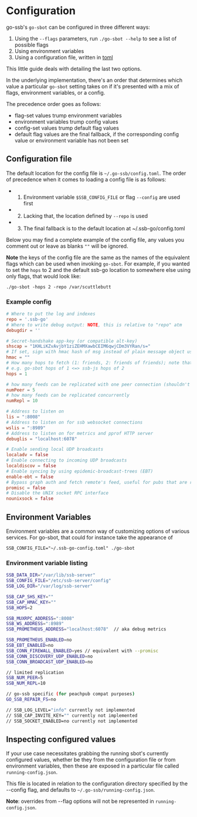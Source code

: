 # Configuration

go-ssb's `go-sbot` can be configured in three different ways:

1. Using the `--flags` parameters, run `./go-sbot --help` to see a list of possible flags
1. Using environment variables
1. Using a configuration file, written in [toml](https://en.wikipedia.org/wiki/TOML)

This little guide deals with detailing the last two options.

In the underlying implementation, there's an order that determines which value a particular `go-sbot`
setting takes on if it's presented with a mix of flags, environment variables, or a config.

The precedence order goes as follows:

* flag-set values trump environment variables
* environment variables trump config values
* config-set values trump default flag values
* default flag values are the final fallback, if the corresponding config value or environment variable has not been set

## Configuration file
The default location for the config file is `~/.go-ssb/config.toml`. The order of precedence
when it comes to loading a config file is as follows:

* 1. Environment variable `$SSB_CONFIG_FILE` or flag `--config` are used first
* 2. Lacking that, the location defined by `--repo` is used
* 3. The final fallback is to the default location at ~/.ssb-go/config.toml


Below you may find a complete example of the config file, any values you comment out or leave
as blanks `""` will be ignored.

**Note** the keys of the config file are the same as the names of the equivalent flags which
can be used when invoking `go-sbot`. For example, if you wanted to set the `hops` to 2 and the
default ssb-go location to somewhere else using only flags, that would look like:

```
./go-sbot -hops 2 -repo /var/scuttlebutt
```

### Example config

```toml
# Where to put the log and indexes
repo = '.ssb-go'
# Where to write debug output: NOTE, this is relative to "repo" atm
debugdir = ''

# Secret-handshake app-key (or compatible alt-key)
shscap = "1KHLiKZvAvjbY1ziZEHMXawbCEIM6qwjCDm3VYRan/s="
# If set, sign with hmac hash of msg instead of plain message object using this key
hmac = ""
# How many hops to fetch (1: friends, 2: friends of friends); note that a nodejs hops value needs to be decreased by one in go-sbot
# e.g. go-sbot hops of 1 <=> ssb-js hops of 2
hops = 1

# how many feeds can be replicated with one peer connection (shouldn't be higher than numRepl)
numPeer = 5
# how many feeds can be replicated concurrently
numRepl = 10

# Address to listen on
lis = ":8008"
# Address to listen on for ssb websocket connections
wslis = ":8989"
# Address to listen on for metrics and pprof HTTP server
debuglis = "localhost:6078"

# Enable sending local UDP broadcasts
localadv = false
# Enable connecting to incoming UDP broadcasts
localdiscov = false
# Enable syncing by using epidemic-broadcast-trees (EBT)
enable-ebt = false
# Bypass graph auth and fetch remote's feed, useful for pubs that are restoring their data from peers. Caveats abound, however.
promisc = false
# Disable the UNIX socket RPC interface
nounixsock = false
```

## Environment Variables
Environment variables are a common way of customizing options of various services. For go-sbot, that could for instance take the appearance of

```
SSB_CONFIG_FILE="~/.ssb-go-config.toml" ./go-sbot
```

### Environment variable listing
```sh
SSB_DATA_DIR="/var/lib/ssb-server"
SSB_CONFIG_FILE="/etc/ssb-server/config"
SSB_LOG_DIR="/var/log/ssb-server"

SSB_CAP_SHS_KEY=""
SSB_CAP_HMAC_KEY=""
SSB_HOPS=2

SSB_MUXRPC_ADDRESS=":8008"
SSB_WS_ADDRESS=":8989"
SSB_PROMETHEUS_ADDRESS="localhost:6078"  // aka debug metrics

SSB_PROMETHEUS_ENABLED=no
SSB_EBT_ENABLED=no
SSB_CONN_FIREWALL_ENABLED=yes // equivalent with --promisc
SSB_CONN_DISCOVERY_UDP_ENABLED=no
SSB_CONN_BROADCAST_UDP_ENABLED=no

// limited replication
SSB_NUM_PEER=5
SSB_NUM_REPL=10

// go-ssb specific (for peachpub compat purposes)
GO_SSB_REPAIR_FS=no

// SSB_LOG_LEVEL="info" currently not implemented
// SSB_CAP_INVITE_KEY="" currently not implemented
// SSB_SOCKET_ENABLED=no currently not implemented
```

## Inspecting configured values

If your use case necessitates grabbing the running sbot's currently configured values, whether
be they from the configuration file or from environment variables, then these are exposed in a
particular file called `running-config.json`.

This file is located in relation to the configuration directory specified by the --config flag,
and defaults to `~/.go-ssb/running-config.json`.

**Note**: overrides from --flag options will not be represented in `running-config.json`.
